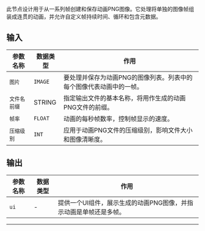 
此节点设计用于从一系列帧创建和保存动画PNG图像。它处理将单独的图像帧组装成连贯的动画，并允许自定义帧持续时间、循环和包含元数据。

## 输入

| 参数名称 | 数据类型 | 作用 |
| --- | --- | --- |
| `图片` | `IMAGE` | 要处理并保存为动画PNG的图像列表。列表中的每个图像代表动画中的一帧。 |
| `文件名前缀` | STRING   | 指定输出文件的基本名称，将用作生成的动画PNG文件的前缀。 |
| `帧率` | `FLOAT` | 动画的每秒帧数率，控制帧显示的速度。 |
| `压缩级别` | `INT` | 应用于动画PNG文件的压缩级别，影响文件大小和图像清晰度。 |

## 输出

| 参数名称 | 数据类型 | 作用 |
| --- | --- | --- |
| `ui` | - | 提供一个UI组件，展示生成的动画PNG图像，并指示动画是单帧还是多帧。 |

---
